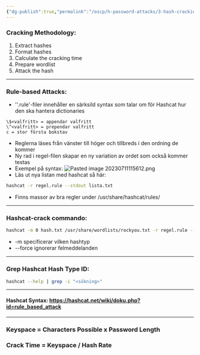 ```yaml
---
{"dg-publish":true,"permalink":"/oscp/h-password-attacks/3-hash-cracking/","updated":"2024-01-05T11:34:53.576+01:00"}
---
```


### Cracking Methodology:
1. Extract hashes
2. Format hashes
3. Calculate the cracking time
4. Prepare wordlist
5. Attack the hash

-----------
### Rule-based Attacks:
- ''.rule'-filer innehåller en särksild syntax som talar om för Hashcat hur den ska hantera dictionaries
```
\$<valfritt> = appendar valfritt
\^<valfritt> = prependar valfritt
c = stor första bokstav
```
- Reglerna läses från vänster till höger och tillbreds i den ordning de kommer
- Ny rad i regel-filen skapar en ny variation av ordet som också kommer testas
- Exempel på syntax: ![Pasted image 20230711115612.png](/img/user/IMAGES/Pasted%20image%2020230711115612.png)
- Läs ut nya listan med hashcat så här:
```bash
hashcat -r regel.rule --stdout lista.txt
```
- Finns massor av bra regler under /usr/share/hashcat/rules/

--------------------

### Hashcat-crack commando:
```bash
hashcat -m 0 hash.txt /usr/share/wordlists/rockyou.txt -r regel.rule --force
```
- -m specificerar vilken hashtyp
- --force ignorerar felmeddelanden

-----------

### Grep Hashcat Hash Type ID:
```bash
hashcat --help | grep -i "<sökning>"
```

-----------------

#### Hashcat Syntax: https://hashcat.net/wiki/doku.php?id=rule_based_attack

-------------------

### Keyspace = Characters Possible x Password Length
### Crack Time = Keyspace / Hash Rate
